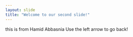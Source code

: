 ```yaml
---
layout: slide
title: "Welcome to our second slide!"
---
```

this is from Hamid Abbasnia
Use the left arrow to go back!
